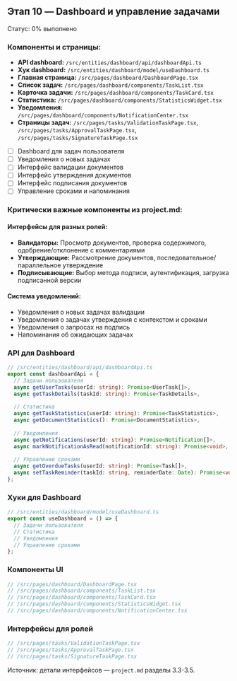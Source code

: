 ## Этап 10 — Dashboard и управление задачами

Статус: 0% выполнено

### Компоненты и страницы:
- **API dashboard:** `/src/entities/dashboard/api/dashboardApi.ts`
- **Хук dashboard:** `/src/entities/dashboard/model/useDashboard.ts`
- **Главная страница:** `/src/pages/dashboard/DashboardPage.tsx`
- **Список задач:** `/src/pages/dashboard/components/TaskList.tsx`
- **Карточка задачи:** `/src/pages/dashboard/components/TaskCard.tsx`
- **Статистика:** `/src/pages/dashboard/components/StatisticsWidget.tsx`
- **Уведомления:** `/src/pages/dashboard/components/NotificationCenter.tsx`
- **Страницы задач:** `/src/pages/tasks/ValidationTaskPage.tsx`, `/src/pages/tasks/ApprovalTaskPage.tsx`, `/src/pages/tasks/SignatureTaskPage.tsx`

- [ ] Dashboard для задач пользователя
- [ ] Уведомления о новых задачах
- [ ] Интерфейс валидации документов
- [ ] Интерфейс утверждения документов
- [ ] Интерфейс подписания документов
- [ ] Управление сроками и напоминания

### Критически важные компоненты из project.md:

#### Интерфейсы для разных ролей:
- **Валидаторы:** Просмотр документов, проверка содержимого, одобрение/отклонение с комментариями
- **Утверждающие:** Рассмотрение документов, последовательное/параллельное утверждение
- **Подписывающие:** Выбор метода подписи, аутентификация, загрузка подписанной версии

#### Система уведомлений:
- Уведомления о новых задачах валидации
- Уведомления о задачах утверждения с контекстом и сроками
- Уведомления о запросах на подпись
- Напоминания об ожидающих задачах

### API для Dashboard
```typescript
// /src/entities/dashboard/api/dashboardApi.ts
export const dashboardApi = {
  // Задачи пользователя
  async getUserTasks(userId: string): Promise<UserTask[]>,
  async getTaskDetails(taskId: string): Promise<TaskDetails>,
  
  // Статистика
  async getTaskStatistics(userId: string): Promise<TaskStatistics>,
  async getDocumentStatistics(): Promise<DocumentStatistics>,
  
  // Уведомления
  async getNotifications(userId: string): Promise<Notification[]>,
  async markNotificationAsRead(notificationId: string): Promise<void>,
  
  // Управление сроками
  async getOverdueTasks(userId: string): Promise<Task[]>,
  async setTaskReminder(taskId: string, reminderDate: Date): Promise<void>
};
```

### Хуки для Dashboard
```typescript
// /src/entities/dashboard/model/useDashboard.ts
export const useDashboard = () => {
  // Задачи пользователя
  // Статистика
  // Уведомления
  // Управление сроками
};
```

### Компоненты UI
```typescript
// /src/pages/dashboard/DashboardPage.tsx
// /src/pages/dashboard/components/TaskList.tsx
// /src/pages/dashboard/components/TaskCard.tsx
// /src/pages/dashboard/components/StatisticsWidget.tsx
// /src/pages/dashboard/components/NotificationCenter.tsx
```

### Интерфейсы для ролей
```typescript
// /src/pages/tasks/ValidationTaskPage.tsx
// /src/pages/tasks/ApprovalTaskPage.tsx  
// /src/pages/tasks/SignatureTaskPage.tsx
```

Источник: детали интерфейсов — `project.md` разделы 3.3-3.5.
